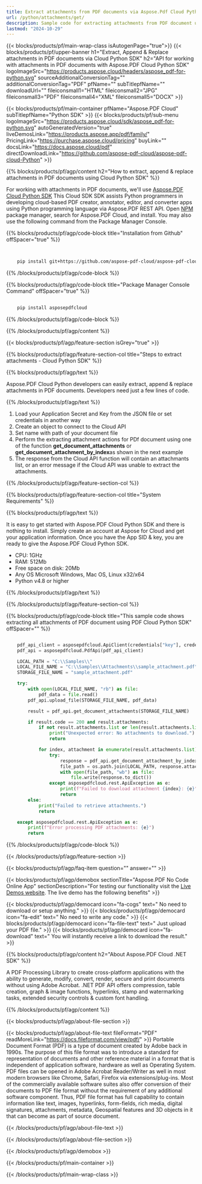 ```yaml
---
title: Extract attachments from PDF documents via Aspose.Pdf Cloud Python SDK
url: /python/attachments/get/
description: Sample code for extracting attachments from PDF document using Cloud Python SDK. Use API example code for working with attachments in PDF documents with Aspose.PDF Cloud Python SDK.
lastmod: "2024-10-29"
---
```


{{< blocks/products/pf/main-wrap-class isAutogenPage="true">}}
{{< blocks/products/pf/upper-banner h1="Extract, Append & Replace attachments in PDF documents via Cloud Python SDK" h2="API for working with attachments in PDF documents with Aspose.PDF Cloud Python SDK" logoImageSrc="https://products.aspose.cloud/headers/aspose_pdf-for-python.svg" sourceAdditionalConversionTag="" additionalConversionTag="PDF" pfName="" subTitlepfName="" downloadUrl="" fileiconsmall1="HTML" fileiconsmall2="JPG" fileiconsmall3="PDF" fileiconsmall4="XML" fileiconsmall5="DOCX" >}}

{{< blocks/products/pf/main-container pfName="Aspose.PDF Cloud" subTitlepfName="Python SDK" >}}
{{< blocks/products/pf/sub-menu logoImageSrc="https://products.aspose.cloud/sdk/aspose_pdf-for-python.svg"
autoGeneratedVersion="true"
liveDemosLink="https://products.aspose.app/pdf/family/" PricingLink="https://purchase.aspose.cloud/pricing" buyLink="" docsLink="https://docs.aspose.cloud/pdf"  directDownloadLink="https://github.com/aspose-pdf-cloud/aspose-pdf-cloud-Python" >}}

{{% blocks/products/pf/agp/content h2="How to extract, append & replace attachments in PDF documents using Cloud Python SDK" %}}

 For working with attachments in PDF documents, we'll use
 [Aspose.PDF Cloud Python SDK](https://products.aspose.cloud/pdf/python/)
 This Cloud SDK SDK assists Python programmers in developing cloud-based PDF creator, annotator, editor, and converter apps using Python programming language via Aspose.PDF REST API. Open
 [NPM](https://www.npmjs.com/package/asposepdfcloud)
 package manager, search for
 Aspose.PDF Cloud,
 and install. You may also use the following command from the Package Manager Console.

{{% blocks/products/pf/agp/code-block title="Installation from Github" offSpacer="true" %}}

```bash

     
    pip install git+https://github.com/aspose-pdf-cloud/aspose-pdf-cloud-python.git


```

{{% /blocks/products/pf/agp/code-block %}}

{{% blocks/products/pf/agp/code-block title="Package Manager Console Command" offSpacer="true" %}}

```bash
     
    pip install asposepdfcloud

```

{{% /blocks/products/pf/agp/code-block %}}

{{% /blocks/products/pf/agp/content %}}

{{< blocks/products/pf/agp/feature-section isGrey="true" >}}

{{% blocks/products/pf/agp/feature-section-col title="Steps to extract attachments - Cloud Python SDK" %}}

{{% blocks/products/pf/agp/text %}}

 Aspose.PDF Cloud Python developers can easily extract, append & replace attachments in PDF documents. Developers need just a few lines of code.

{{% /blocks/products/pf/agp/text %}}

1. Load your Application Secret and Key from the JSON file or set credentials in another way
1. Create an object to connect to the Cloud API
1. Set name with path of your document file
1. Perform the extracting attachment actions for PDf document using one of the function <b>get_document_attachments</b> or <b>get_document_attachment_by_index</b>as shown in the next example
1. The response from the Cloud API function will contain an attachmants list, or an error message if the Cloud API was unable to extract the attachments.

{{% /blocks/products/pf/agp/feature-section-col %}}

{{% blocks/products/pf/agp/feature-section-col title="System Requirements" %}}

{{% blocks/products/pf/agp/text %}}

It is easy to get started with Aspose.PDF Cloud Python SDK and there is nothing to install. Simply create an account at Aspose for Cloud and get your application information. Once you have the App SID & key, you are ready to give the Aspose.PDF Cloud Python SDK.

* CPU: 1GHz
* RAM: 512Mb
* Free space on disk: 20Mb
* Any OS Microsoft Windows, Mac OS, Linux x32/x64
* Python v4.8 or higher

{{% /blocks/products/pf/agp/text %}}

{{% /blocks/products/pf/agp/feature-section-col %}}

{{% blocks/products/pf/agp/code-block title="This sample code shows extracting all attachments of PDF document using PDF Cloud Python SDK" offSpacer="" %}}

```python

    pdf_api_client = asposepdfcloud.ApiClient(credentials["key"], credentials["id"])
    pdf_api = asposepdfcloud.PdfApi(pdf_api_client)

    LOCAL_PATH = "C:\\Samples\\"
    LOCAL_FILE_NAME = "C:\\Samples\\Attachments\\sample_attachment.pdf"
    STORAGE_FILE_NAME = "sample_attachment.pdf"

    try:
        with open(LOCAL_FILE_NAME, "rb") as file:
            pdf_data = file.read()
        pdf_api.upload_file(STORAGE_FILE_NAME, pdf_data)

        result = pdf_api.get_document_attachments(STORAGE_FILE_NAME)

        if result.code == 200 and result.attachments:
            if not result.attachments.list or len(result.attachments.list) == 0:
                print("Unexpected error: No attachments to download.")
                return

            for index, attachment in enumerate(result.attachments.list):
                try:
                    response = pdf_api.get_document_attachment_by_index(STORAGE_FILE_NAME, index)
                    file_path = os.path.join(LOCAL_PATH, response.attachment.name)
                    with open(file_path, "wb") as file:
                        file.write(response.to_dict())
                except asposepdfcloud.rest.ApiException as e:
                    print(f"Failed to download attachment {index}: {e}")
                    return
        else:
            print("Failed to retrieve attachments.")
            return

    except asposepdfcloud.rest.ApiException as e:
        print(f"Error processing PDF attachments: {e}")
        return
```

{{% /blocks/products/pf/agp/code-block %}}

{{< /blocks/products/pf/agp/feature-section >}}

{{< blocks/products/pf/agp/faq-item question="" answer="" >}}

<!-- aboutfile Starts -->

{{< blocks/products/pf/agp/demobox sectionTitle="Aspose.PDF No Code Online App" sectionDescription="For testing our functionality visit the [Live Demos website](https://products.aspose.app/pdf/family/). The live demo has the following benefits" >}}

{{< blocks/products/pf/agp/democard icon="fa-cogs" text=" No need to download or setup anything." >}}
{{< blocks/products/pf/agp/democard icon="fa-edit" text=" No need to write any code." >}}
{{< blocks/products/pf/agp/democard icon="fa-file-text" text=" Just upload your PDF file." >}}
{{< blocks/products/pf/agp/democard icon="fa-download" text=" You will instantly receive a link to download the result." >}}

{{% blocks/products/pf/agp/content h2="About Aspose.PDF Cloud .NET SDK" %}}

A PDF Processing Library to create cross-platform applications with the ability to generate, modify, convert, render, secure and print documents without using Adobe Acrobat. .NET PDF API offers compression, table creation, graph & image functions, hyperlinks, stamp and watermarking tasks, extended security controls & custom font handling.

{{% /blocks/products/pf/agp/content %}}

{{< blocks/products/pf/agp/about-file-section >}}

{{< blocks/products/pf/agp/about-file-text fileFormat="PDF" readMoreLink="https://docs.fileformat.com/view/pdf/" >}}
Portable Document Format (PDF) is a type of document created by Adobe back in 1990s. The purpose of this file format was to introduce a standard for representation of documents and other reference material in a format that is independent of application software, hardware as well as Operating System. PDF files can be opened in Adobe Acrobat Reader/Writer as well in most modern browsers like Chrome, Safari, Firefox via extensions/plug-ins. Most of the commercially available software suites also offer conversion of their documents to PDF file format without the requirement of any additional software component. Thus, PDF file format has full capability to contain information like text, images, hyperlinks, form-fields, rich media, digital signatures, attachments, metadata, Geospatial features and 3D objects in it that can become as part of source document.

{{< /blocks/products/pf/agp/about-file-text >}}

{{< /blocks/products/pf/agp/about-file-section >}}

{{< /blocks/products/pf/agp/demobox >}}

<!-- aboutfile Ends -->

{{< /blocks/products/pf/main-container >}}

{{< /blocks/products/pf/main-wrap-class >}}
